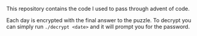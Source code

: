 This repository contains the code I used to pass through advent of code.

Each day is encrypted with the final answer to the puzzle. To decrypt
you can simply run `./decrypt <date>` and it will prompt you for the password.

